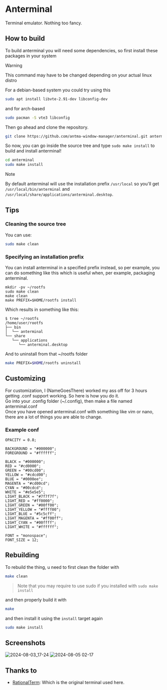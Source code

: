 # Anterminal

Terminal emulator. Nothing too fancy.

## How to build

To build anterminal you will need some dependencies, so first install these packages in your system

> [!WARNING]
> This command may have to be changed depending on your actual linux distro

For a debian-based system you could try using this

```sh
sudo apt install libvte-2.91-dev libconfig-dev
```

and for arch-based

```sh 
sudo pacman -S vte3 libconfig
```

Then go ahead and clone the repository.

```sh
git clone https://github.com/antma-window-manager/anterminal.git anterminal
```

So now, you can go inside the source tree and type `sudo make install` to build and install
anterminal!

```sh
cd anterminal
sudo make install
```

> [!NOTE]
> By default anterminal will use the installation prefix `/usr/local` so you'll get
> `/usr/local/bin/anterminal` and `/usr/local/share/applications/anterminal.desktop`.

## Tips

### Cleaning the source tree

You can use:

```sh
sudo make clean
```

### Specifying an installation prefix

You can install anterminal in a specified prefix instead, so per example, you can do
something like this which is useful when, per example, packaging anterminal.

```
mkdir -pv ~/rootfs
sudo make clean
make clean
make PREFIX=$HOME/rootfs install
```

Which results in something like this:

```
$ tree ~/rootfs
/home/user/rootfs
├── bin
│  └── anterminal
└── share
   └── applications
      └── anterminal.desktop
```

And to uninstall from that ~/rootfs folder

```sh
make PREFIX=$HOME/rootfs uninstall
```

## Customizing

For customization, I (NameGoesThere) worked my ass off for 3 hours getting .conf support working. So here is how you do it. <br>
Go into your .config folder (~/.config), then make a file named anterminal.conf <br>
Once you have opened anterminal.conf with something like vim or nano, there are a lot of things you are able to change.

### Example conf
```
OPACITY = 0.8;

BACKGROUND = "#000000";
FOREGROUND = "#ffffff";

BLACK = "#000000";
RED = "#cd0000";
GREEN = "#00cd00";
YELLOW = "#cdcd00";
BLUE = "#0000ee";
MAGENTA = "#cd00cd";
CYAN = "#00cdcd";
WHITE = "#e5e5e5";
LIGHT_BLACK = "#7f7f7f";
LIGHT_RED = "#ff0000";
LIGHT_GREEN = "#00ff00";
LIGHT_YELLOW = "#ffff00";
LIGHT_BLUE = "#5c5cff";
LIGHT_MAGENTA = "#ff00ff";
LIGHT_CYAN = "#00ffff";
LIGHT_WHITE = "#ffffff";

FONT = "monospace";
FONT_SIZE = 12;
```

## Rebuilding
To rebuild the thing, u need to first clean the folder with

```sh
make clean
```

> Note that you may require to use sudo if you installed with `sudo make install`

and then properly build it with

```sh
make
```

and then install it using the `install` target again

```sh
sudo make install
```

## Screenshots

![2024-08-03_17-24](https://github.com/user-attachments/assets/cdb3ae81-6693-411f-8b46-41f18d681526)
![2024-08-05 02-17](https://i.imgur.com/po3TSox.png)

## Thanks to

- [RationalTerm](https://rationalstudios.org/): Which is the original terminal used here.
